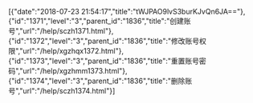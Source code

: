 [{"date":"2018-07-23 21:54:17","title":"tWJPAO9lvS3burKJvQn6JA=="},{"id":"1371","level":"3","parent_id":"1836","title":"创建账号","url":"/help/sczh1371.html"},{"id":"1372","level":"3","parent_id":"1836","title":"修改账号权限","url":"/help/xgzhqx1372.html"},{"id":"1373","level":"3","parent_id":"1836","title":"重置账号密码","url":"/help/xgzhmm1373.html"},{"id":"1374","level":"3","parent_id":"1836","title":"删除账号","url":"/help/sczh1374.html"}]